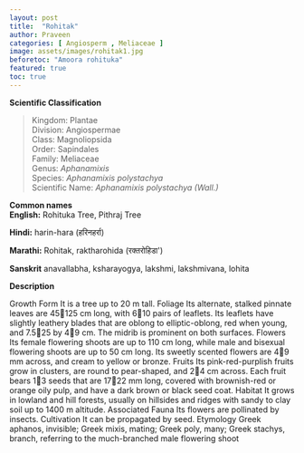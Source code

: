 ```yaml
---
layout: post
title:  "Rohitak"
author: Praveen
categories: [ Angiosperm , Meliaceae ]
image: assets/images/rohitak1.jpg
beforetoc: "Amoora rohituka"
featured: true
toc: true
---
```

  
**Scientific Classification**  
>Kingdom:			Plantae  
>Division:			Angiospermae  
>Class:				Magnoliopsida  
>Order:				Sapindales  
>Family:			Meliaceae  
>Genus:				*Aphanamixis*  
>Species:			*Aphanamixis polystachya*  
>Scientific Name:	*Aphanamixis polystachya (Wall.)*  
  
**Common names**  
**English:** Rohituka Tree, Pithraj Tree

**Hindi:**  harin-hara (हरिनहर्रा)

**Marathi:** Rohitak, raktharohida (रक्तरोहिडा') 
 
**Sanskrit** anavallabha, ksharayogya, lakshmi, lakshmivana, lohita

  
**Description**  

Growth Form	It is a tree up to 20 m tall.
Foliage	Its alternate, stalked pinnate leaves are 45125 cm long, with 610 pairs of leaflets. Its leaflets have slightly leathery blades that are oblong to elliptic-oblong, red when young, and 7.525 by 49 cm. The midrib is prominent on both surfaces.
Flowers	Its female flowering shoots are up to 110 cm long, while male and bisexual flowering shoots are up to 50 cm long. Its sweetly scented flowers are 49 mm across, and cream to yellow or bronze.
Fruits	Its pink-red-purplish fruits grow in clusters, are round to pear-shaped, and 24 cm across. Each fruit bears 13 seeds that are 1722 mm long, covered with brownish-red or orange oily pulp, and have a dark brown or black seed coat.
Habitat	It grows in lowland and hill forests, usually on hillsides and ridges with sandy to clay soil up to 1400 m altitude.
Associated Fauna	Its flowers are pollinated by insects.
Cultivation	It can be propagated by seed.
Etymology	Greek aphanos, invisible; Greek mixis, mating; Greek poly, many; Greek stachys, branch, referring to the much-branched male flowering shoot
